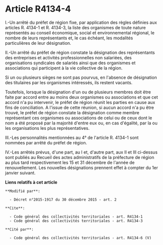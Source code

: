 # Article R4134-4

I.-Un arrêté du préfet de région fixe, par application des règles définies aux articles R. 4134-1 et R. 4134-3, la liste des
organismes de toute nature représentés au conseil économique, social et environnemental régional, le nombre de leurs
représentants et, le cas échéant, les modalités particulières de leur désignation. 

II.-Un arrêté du préfet de région constate la désignation des représentants des entreprises et activités professionnelles non
salariées, des organisations syndicales de salariés ainsi que des organismes et associations qui participent à la vie
collective de la région. 

Si un ou plusieurs sièges ne sont pas pourvus, en l'absence de désignation des titulaires par les organismes intéressés, ils
restent vacants. 

Toutefois, lorsque la désignation d'un ou de plusieurs membres doit être faite par accord entre au moins deux organismes ou
associations et que cet accord n'a pu intervenir, le préfet de région réunit les parties en cause aux fins de conciliation. A
l'issue de cette réunion, si aucun accord n'a pu être trouvé, le préfet de région constate la désignation comme membre
représentant ces organismes ou associations de celui ou de ceux dont le nom a été proposé par la majorité d'entre eux ou, en
cas d'égalité, par la ou les organisations les plus représentatives. 

III.-Les personnalités mentionnées au 4° de l'article R. 4134-1 sont nommées par arrêté du préfet de région. 

IV.-Les arrêtés prévus, d'une part, au I et, d'autre part, aux II et III ci-dessus sont publiés au Recueil des actes
administratifs de la préfecture de région au plus tard respectivement les 15 et 31 décembre  de l'année de renouvellement.
Les nouvelles désignations prennent effet à compter du 1er janvier suivant.

**Liens relatifs à cet article**

	**Modifié par**:

	  - Décret n°2015-1917 du 30 décembre 2015 - art. 2

	**Cite**:

	  - Code général des collectivités territoriales - art. R4134-1
	  - Code général des collectivités territoriales - art. R4134-3

	**Cité par**:

	  - Code général des collectivités territoriales - art. R4134-6 (V)

